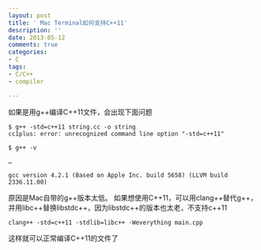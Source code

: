 ```yaml
---
layout: post
title: ' Mac Terminal如何支持C++11'
description: ''
date: 2013-05-12
comments: true
categories:
- C
tags:
- C/C++ 
- compiler

---
```


如果是用g++编译C++11文件，会出现下面问题

```
$ g++ -std=c++11 string.cc -o string
cc1plus: error: unrecognized command line option "-std=c++11"

$ g++ -v

…

gcc version 4.2.1 (Based on Apple Inc. build 5658) (LLVM build 2336.11.00)
```

原因是Mac自带的g++版本太低。 如果想使用C++11，可以用clang++替代g++，并用libc++替换libstdc++，因为libstdc++的版本也太老，不支持c++11

```
clang++ -std=c++11 -stdlib=libc++ -Weverything main.cpp
```
这样就可以正常编译C++11的文件了

